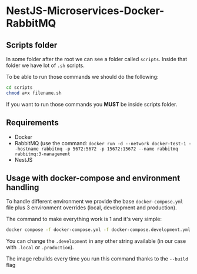 # NestJS-Microservices-Docker-RabbitMQ

## Scripts folder

In some folder after the root we can see a folder called `scripts`. Inside that folder we have lot of `.sh` scripts.

To be able to run those commands we should do the following: 

```bash
cd scripts
chmod a+x filename.sh
```

If you want to run those commands you **MUST** be inside scripts folder.

## Requirements

- Docker
- RabbitMQ (use the command: `docker run -d --network docker-test-1 --hostname rabbitmq -p 5672:5672 -p 15672:15672 --name rabbitmq rabbitmq:3-management`
- NestJS

## Usage with docker-compose and environment handling

To handle different environment we provide the base `docker-compose.yml` file plus 3 environment overrides (local, development and production).

The command to make everything work is 1 and it's very simple: 

```bash
docker compose -f docker-compose.yml -f docker-compose.development.yml up -d --build
```

You can change the `.development` in any other string available (in our case with `.local` or `.production`).

The image rebuilds every time you run this command thanks to the `--build` flag

